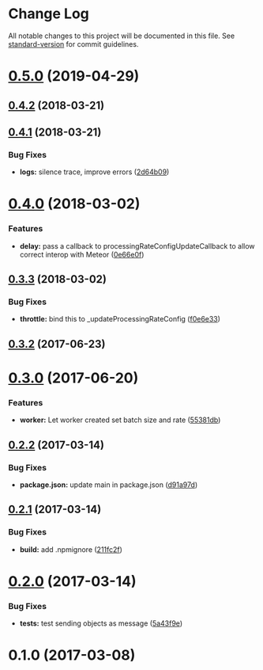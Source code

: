 # Change Log

All notable changes to this project will be documented in this file. See [standard-version](https://github.com/conventional-changelog/standard-version) for commit guidelines.

<a name="0.5.0"></a>
# [0.5.0](https://github.com/Workpop/job-queue-google-pubsub/compare/v0.4.2...v0.5.0) (2019-04-29)



<a name="0.4.2"></a>
## [0.4.2](https://github.com/Workpop/job-queue-google-pubsub/compare/v0.4.1...v0.4.2) (2018-03-21)



<a name="0.4.1"></a>
## [0.4.1](https://github.com/Workpop/job-queue-google-pubsub/compare/v0.4.0...v0.4.1) (2018-03-21)


### Bug Fixes

* **logs:** silence trace, improve errors ([2d64b09](https://github.com/Workpop/job-queue-google-pubsub/commit/2d64b09))



<a name="0.4.0"></a>
# [0.4.0](https://github.com/Workpop/job-queue-google-pubsub/compare/v0.3.3...v0.4.0) (2018-03-02)


### Features

* **delay:** pass a callback to processingRateConfigUpdateCallback to allow correct interop with Meteor ([0e66e0f](https://github.com/Workpop/job-queue-google-pubsub/commit/0e66e0f))



<a name="0.3.3"></a>
## [0.3.3](https://github.com/Workpop/job-queue-google-pubsub/compare/v0.3.2...v0.3.3) (2018-03-02)


### Bug Fixes

* **throttle:** bind this to _updateProcessingRateConfig ([f0e6e33](https://github.com/Workpop/job-queue-google-pubsub/commit/f0e6e33))



<a name="0.3.2"></a>
## [0.3.2](https://github.com/Workpop/job-queue-google-pubsub/compare/v0.3.0...v0.3.2) (2017-06-23)



<a name="0.3.0"></a>
# [0.3.0](https://github.com/Workpop/job-queue-google-pubsub/compare/v0.2.2...v0.3.0) (2017-06-20)


### Features

* **worker:** Let worker created set batch size and rate ([55381db](https://github.com/Workpop/job-queue-google-pubsub/commit/55381db))



<a name="0.2.2"></a>
## [0.2.2](https://github.com/Workpop/job-queue-google-pubsub/compare/v0.2.1...v0.2.2) (2017-03-14)


### Bug Fixes

* **package.json:** update main in package.json ([d91a97d](https://github.com/Workpop/job-queue-google-pubsub/commit/d91a97d))



<a name="0.2.1"></a>
## [0.2.1](https://github.com/Workpop/job-queue-google-pubsub/compare/v0.2.0...v0.2.1) (2017-03-14)


### Bug Fixes

* **build:** add .npmignore ([211fc2f](https://github.com/Workpop/job-queue-google-pubsub/commit/211fc2f))



<a name="0.2.0"></a>
# [0.2.0](https://github.com/Workpop/job-queue-google-pubsub/compare/v0.1.0...v0.2.0) (2017-03-14)


### Bug Fixes

* **tests:** test sending objects as message ([5a43f9e](https://github.com/Workpop/job-queue-google-pubsub/commit/5a43f9e))



<a name="0.1.0"></a>
# 0.1.0 (2017-03-08)
